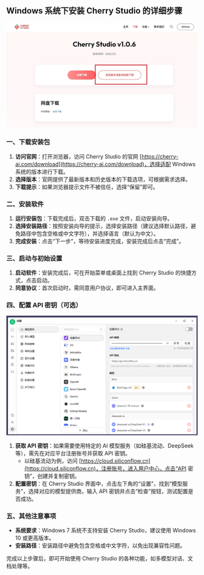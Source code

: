 ## Windows 系统下安装 Cherry Studio 的详细步骤

![](download.jpg)

### 一、下载安装包

1. **访问官网**：打开浏览器，访问 Cherry Studio 的官网 [https://cherry-ai.com/download](https://cherry-ai.com/download)，选择适配 Windows 系统的版本进行下载。
2. **选择版本**：官网提供了最新版本和历史版本的下载选项，可根据需求选择。
3. **下载提示**：如果浏览器提示文件不被信任，选择“保留”即可。

### 二、安装软件

1. **运行安装包**：下载完成后，双击下载的 `.exe` 文件，启动安装向导。
2. **选择安装路径**：按照安装向导的提示，选择安装路径（建议选择默认路径，避免路径中包含空格或中文字符），并选择语言（默认为中文）。
3. **完成安装**：点击“下一步”，等待安装进度完成，安装完成后点击“完成”。

### 三、启动与初始设置

1. **启动软件**：安装完成后，可在开始菜单或桌面上找到 Cherry Studio 的快捷方式，点击启动。
2. **同意协议**：首次启动时，需同意用户协议，即可进入主界面。

### 四、配置 API 密钥（可选）

![](api.png)

1. **获取 API 密钥**：如果需要使用特定的 AI 模型服务（如硅基流动、DeepSeek 等），需先在对应平台注册账号并获取 API 密钥。
   - 以硅基流动为例，访问 [https://cloud.siliconflow.cn](https://cloud.siliconflow.cn)，注册账号，进入用户中心，点击“API 密钥”，创建并复制密钥。
2. **配置密钥**：在 Cherry Studio 界面中，点击左下角的“设置”，找到“模型服务”，选择对应的模型提供商，输入 API 密钥并点击“检查”按钮，测试配置是否成功。

### 五、其他注意事项

- **系统要求**：Windows 7 系统不支持安装 Cherry Studio，建议使用 Windows 10 或更高版本。
- **安装路径**：安装路径中避免包含空格或中文字符，以免出现兼容性问题。

完成以上步骤后，即可开始使用 Cherry Studio 的各种功能，如多模型对话、文档处理等。
